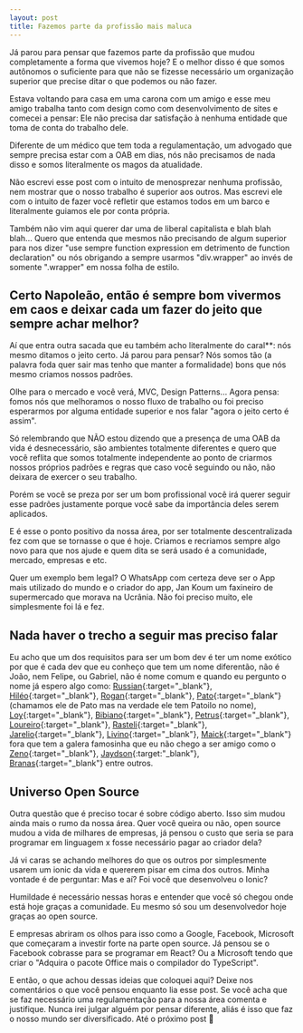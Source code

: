```yaml
---
layout: post
title: Fazemos parte da profissão mais maluca
---
```


Já parou para pensar que fazemos parte da profissão que mudou completamente a forma que vivemos hoje? E o melhor disso é que somos autônomos o suficiente para que não se fizesse necessário um organização superior que precise ditar o que podemos ou não fazer.

Estava voltando para casa em uma carona com um amigo e esse meu amigo trabalha tanto com design como com desenvolvimento de sites e comecei a pensar: Ele não precisa dar satisfação à nenhuma entidade que toma de conta do trabalho dele.

Diferente de um médico que tem toda a regulamentação, um advogado que sempre precisa estar com a OAB em dias, nós não precisamos de nada disso e somos literalmente os magos da atualidade.

Não escrevi esse post com o intuito de menosprezar nenhuma profissão, nem mostrar que o nosso trabalho é superior aos outros. Mas escrevi ele com o intuito de fazer você refletir que estamos todos em um barco e literalmente guiamos ele por conta própria.

Também não vim aqui querer dar uma de liberal capitalista e blah blah blah... Quero que entenda que mesmos não precisando de algum superior para nos dizer "use sempre function expression em detrimento de function declaration" ou nós obrigando a sempre usarmos "div.wrapper" ao invés de somente ".wrapper" em nossa folha de estilo.

## Certo Napoleão, então é sempre bom vivermos em caos e deixar cada um fazer do jeito que sempre achar melhor?

Aí que entra outra sacada que eu também acho literalmente do caral**: nós mesmo ditamos o jeito certo. Já parou para pensar? Nós somos tão (a palavra foda quer sair mas tenho que manter a formalidade) bons que nós mesmo criamos nossos padrões.

Olhe para o mercado e você verá, MVC, Design Patterns... Agora pensa: fomos nós que melhoramos o nosso fluxo de trabalho ou foi preciso esperarmos por alguma entidade superior e nos falar "agora o jeito certo é assim".

Só relembrando que NÃO estou dizendo que a presença de uma OAB da vida é desnecessário, são ambientes totalmente diferentes e quero que você reflita que somos totalmente independente ao ponto de criarmos nossos próprios padrões e regras que caso você seguindo ou não, não deixara de exercer o seu trabalho.

Porém se você se preza por ser um bom profissional você irá querer seguir esse padrões justamente porque você sabe da importância deles serem aplicados.

E é esse o ponto positivo da nossa área, por ser totalmente descentralizada fez com que se tornasse o que é hoje. Criamos e recriamos sempre algo novo para que nos ajude e quem dita se será usado é a comunidade, mercado, empresas e etc.

Quer um exemplo bem legal? O WhatsApp com certeza deve ser o App mais utilizado do mundo e o criador do app, Jan Koum um faxineiro de supermercado que morava na Ucrânia. Não foi preciso muito, ele simplesmente foi lá e fez.

## Nada haver o trecho a seguir mas preciso falar

Eu acho que um dos requisitos para ser um bom dev é ter um nome exótico por que é cada dev que eu conheço que tem um nome diferentão, não é João, nem Felipe, ou Gabriel, não é nome comum e quando eu pergunto o nome já espero algo como: [Russian](https://github.com/russiann){:target="_blank"}, [Hiléo](https://github.com/hileomsi){:target="_blank"}, [Rogan](https://github.com/roganmelo){:target="_blank"}, [Pato](https://github.com/cjpatoilo){:target="_blank"} (chamamos ele de Pato mas na verdade ele tem Patoilo no nome), [Loy](https://github.com/loycharles){:target="_blank"}, [Bibiano](https://github.com/GabrielBibiano){:target="_blank"}, [Petrus](https://github.com/Petrusthecoder){:target="_blank"}, [Loureiro](https://github.com/callmeloureiro){:target="_blank"}, [Rasteli](https://github.com/kurostein){:target="_blank"}, [Jarelio](https://fb.com/jarelio){:target="_blank"}, [Livino](https://fb.com/jeanlivino){:target="_blank"}, [Maick](https://fb.com/MaickSilva){:target="_blank"} fora que tem a galera famosinha que eu não chego a ser amigo como o [Zeno](https://github.com/zenorocha){:target="_blank"}, [Jaydson](https://github.com/jaydson){:target:"_blank"}, [Branas](https://github.com/rodrigobranas){:target="_blank"} entre outros.

## Universo Open Source

Outra questão que é preciso tocar é sobre código aberto. Isso sim mudou ainda mais o rumo da nossa área. Quer você queira ou não, open source mudou a vida de milhares de empresas, já pensou o custo que seria se para programar em linguagem x fosse necessário pagar ao criador dela?

Já vi caras se achando melhores do que os outros por simplesmente usarem um ionic da vida e quererem pisar em cima dos outros. Minha vontade é de perguntar: Mas e aí? Foi você que desenvolveu o Ionic?

Humildade é necessário nessas horas e entender que você só chegou onde está hoje graças a comunidade. Eu mesmo só sou um desenvolvedor hoje graças ao open source.

E empresas abriram os olhos para isso como a Google, Facebook, Microsoft que começaram a investir forte na parte open source. Já pensou se o Facebook cobrasse para se programar em React? Ou a Microsoft tendo que criar o "Adquira o pacote Office mais o compilador do TypeScript".

E então, o que achou dessas ideias que coloquei aqui? Deixe nos comentários o que você pensou enquanto lia esse post. Se você acha que se faz necessário uma regulamentação para a nossa área comenta e justifique. Nunca irei julgar alguém por pensar diferente, aliás é isso que faz o nosso mundo ser diversificado. Até o próximo post 🚀
